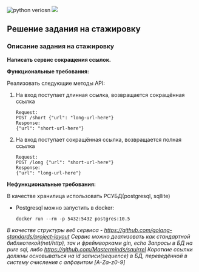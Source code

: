 ![python veriosn](https://img.shields.io/badge/python-3.7%2B-blue)
![](https://img.shields.io/badge/test-task-red)

## Решение задания на стажировку

<!-- Для запуска на локальном ПК воспользуйтесь инструкцией ниже (Docker-Compose):
1. Клонируйте репозиторий на локальную машину:

    `https://github.com/acecrosser/ozon.git`

2. Перейдите в папку скаченного проекта:

    `cd ozon`

3. Запустите команду docker-compose:

    `docker-compose up -d` -->


### Описание задания на стажировку
**Написать сервис сокращения ссылок.**

**Функциональные требования:**

Реализовать следующие методы API:
1. На вход поступает длинная ссылка, возвращается сокращённая ссылка
    ```
    Request:
    POST /short {"url": "long-url-here"}
    Response:
    {"url": "short-url-here"}
    ```
2. На вход поступает сокращённая ссылка, возвращается полная ссылка
    ```
    Request:
    POST /long {"url": "short-url-here"}
    Response:
    {"url": "long-url-here"}
    ```

**Нефункциональные требования:**

В качестве хранилица использовать РСУБД(postgresql, sqllite)

* Postgresql можно запустить в docker:

    `docker run --rm -p 5432:5432 postgres:10.5`

*В качестве структуры веб сервиса - https://github.com/golang-standards/project-layout
Сервис можно деализовать как стандартной библиотекой(net/http), так и фреймворками gin, echo
Запросы в БД на pure sql, либо https://github.com/Masterminds/squirrel
Короткие ссылки должны основываться на id записи(sequence) в БД, переведённой в систему счисления с алфавитом [A-Za-z0-9]*






